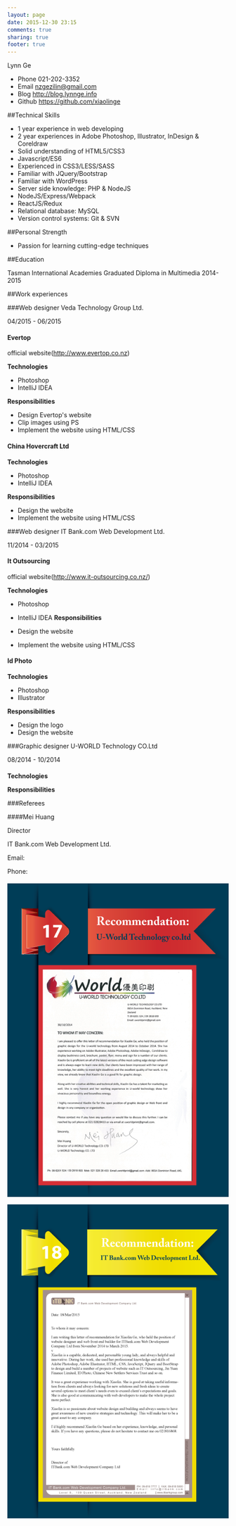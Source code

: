 ```yaml
---
layout: page
date: 2015-12-30 23:15
comments: true
sharing: true
footer: true
---
```

Lynn Ge

- Phone 021-202-3352
- Email nzgezilin@gmail.com
- Blog http://blog.lynnge.info
- Github https://github.com/xiaolinge

##Technical Skills
* 1 year experience in web developing
* 2 year experiences in Adobe Photoshop, Illustrator, InDesign & Coreldraw
* Solid understanding of HTML5/CSS3
* Javascript/ES6
* Experienced in CSS3/LESS/SASS
* Familiar with JQuery/Bootstrap
* Familiar with WordPress
* Server side knowledge: PHP & NodeJS
* NodeJS/Express/Webpack
* ReactJS/Redux
* Relational database: MySQL
* Version control systems: Git & SVN


##Personal Strength

* Passion for learning cutting-edge techniques


##Education

Tasman International Academies
Graduated Diploma in Multimedia
2014-2015



##Work experiences

###Web designer
Veda Technology Group Ltd.

04/2015 - 06/2015

#### Evertop

official website(http://www.evertop.co.nz)

**Technologies**

* Photoshop
* IntelliJ IDEA

**Responsibilities**

* Design Evertop's website
* Clip images using PS
* Implement the website using HTML/CSS


#### China Hovercraft Ltd

**Technologies**

* Photoshop
* IntelliJ IDEA

**Responsibilities**

* Design the website
* Implement the website using HTML/CSS



###Web designer
IT Bank.com Web Development Ltd.

11/2014 - 03/2015

#### It Outsourcing

official website(http://www.it-outsourcing.co.nz/)

**Technologies**

* Photoshop
* IntelliJ IDEA
**Responsibilities**

* Design the website
* Implement the website using HTML/CSS

#### Id Photo

**Technologies**

* Photoshop
* Illustrator

**Responsibilities**

* Design the logo
* Design the website

###Graphic designer
U-WORLD Technology CO.Ltd

08/2014 - 10/2014

####

**Technologies**


**Responsibilities**




###Referees

####Mei Huang

Director

IT Bank.com Web Development Ltd.

Email:

Phone:

####



![](/images/cv-png/refer1.png)

![](/images/cv-png/refer2.png)
